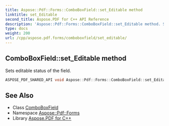 ```yaml
---
title: Aspose::Pdf::Forms::ComboBoxField::set_Editable method
linktitle: set_Editable
second_title: Aspose.PDF for C++ API Reference
description: 'Aspose::Pdf::Forms::ComboBoxField::set_Editable method. Sets editable status of the field in C++.'
type: docs
weight: 200
url: /cpp/aspose.pdf.forms/comboboxfield/set_editable/
---
```

## ComboBoxField::set_Editable method


Sets editable status of the field.

```cpp
ASPOSE_PDF_SHARED_API void Aspose::Pdf::Forms::ComboBoxField::set_Editable(bool value)
```

## See Also

* Class [ComboBoxField](../)
* Namespace [Aspose::Pdf::Forms](../../)
* Library [Aspose.PDF for C++](../../../)
